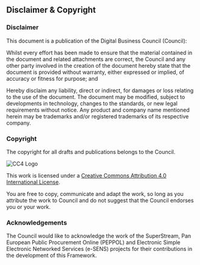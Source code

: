 ## Disclaimer & Copyright 

### Disclaimer 
This document is a publication of the Digital Business Council (Council): 

Whilst every effort has been made to ensure that the material contained in the document and related attachments are correct, the Council and any other party involved in the creation of the document hereby state that the document is provided without warranty, either expressed or implied, of accuracy or fitness for purpose; and 

Hereby disclaim any liability, direct or indirect, for damages or loss relating to the use of the document. The document may be modified, subject to developments in technology, changes to the standards, or new legal requirements without notice. Any product and company name mentioned herein may be trademarks and/or registered trademarks of its respective company. 

### Copyright
The copyright for all drafts and publications belongs to the Council.

![CC4 Logo](https://i.creativecommons.org/l/by/4.0/88x31.png)

This work is licensed under a [Creative Commons Attribution 4.0 International License](http://creativecommons.org/licenses/by/4.0/). 

You are free to copy, communicate and adapt the work, so long as you attribute the work to Council and do not suggest that the Council endorses you or your work. 

### Acknowledgements
The Council would like to acknowledge the work of the SuperStream, Pan European Public Procurement Online (PEPPOL) and Electronic Simple Electronic Networked Services (e-SENS) projects for their contributions in the development of this Framework.
